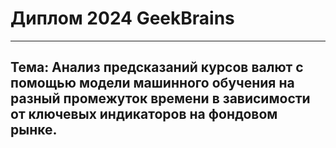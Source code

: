 # Диплом 2024 GeekBrains

----

## Тема: Анализ предсказаний курсов валют с помощью модели машинного обучения на разный промежуток времени в зависимости от ключевых индикаторов на фондовом рынке.
